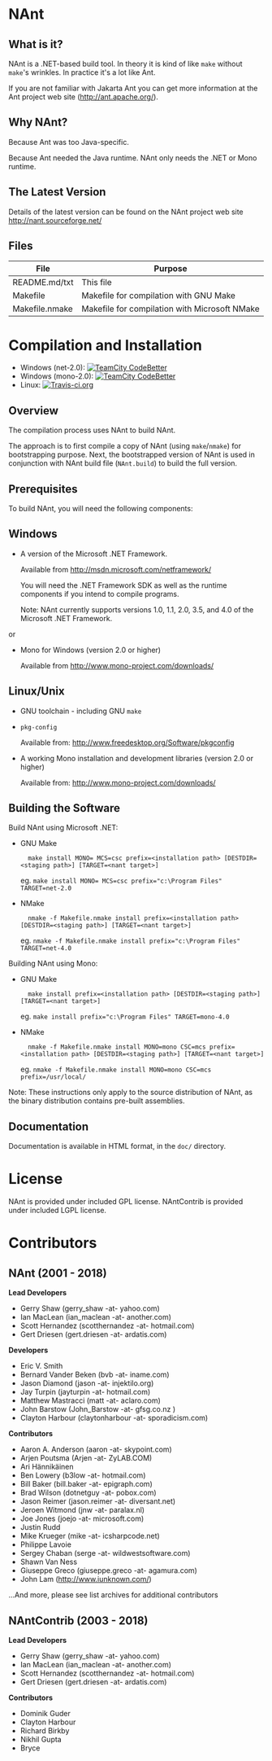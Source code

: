 NAnt
====

What is it? 
-----------
NAnt is a .NET-based build tool. In theory it is kind of like `make` without
`make`'s wrinkles. In practice it's a lot like Ant. 
  
If you are not familiar with Jakarta Ant you can get more information at the
Ant project web site (http://ant.apache.org/).


Why NAnt?
---------
Because Ant was too Java-specific.

Because Ant needed the Java runtime. NAnt only needs the .NET or Mono runtime.


The Latest Version
------------------
Details of the latest version can be found on the NAnt project web site
http://nant.sourceforge.net/


Files
-----
|  File           |  Purpose                                        |
| --------------- | ----------------------------------------------- |
|  README.md/txt  |  This file                                      |
|  Makefile       |  Makefile for compilation with GNU Make         |
|  Makefile.nmake |  Makefile for compilation with Microsoft NMake  |


Compilation and Installation
============================
* Windows (net-2.0): [![TeamCity CodeBetter](https://img.shields.io/teamcity/codebetter/bt387.svg)](http://teamcity.codebetter.com/project.html?projectId=NAnt&guest=1)
* Windows (mono-2.0): [![TeamCity CodeBetter](https://img.shields.io/teamcity/codebetter/bt175.svg)](http://teamcity.codebetter.com/project.html?projectId=NAnt&guest=1)
* Linux: [![Travis-ci.org](https://travis-ci.org/nant/nant.svg)](https://travis-ci.org/nant/nant)
 
Overview
--------
The compilation process uses NAnt to build NAnt.

The approach is to first compile a copy of NAnt (using `make`/`nmake`) for
bootstrapping purpose. Next, the bootstrapped version of NAnt is used in
conjunction with NAnt build file (`NAnt.build`) to build the full version.


Prerequisites
-------------
To build NAnt, you will need the following components:

Windows
-------

* A version of the Microsoft .NET Framework.

  Available from http://msdn.microsoft.com/netframework/
  
  You will need the .NET Framework SDK as well as the runtime 
  components if you intend to compile programs.

  Note: NAnt currently supports versions 1.0, 1.1, 2.0, 3.5, and 4.0 
  of the Microsoft .NET Framework. 

or

* Mono for Windows (version 2.0 or higher)

  Available from http://www.mono-project.com/downloads/

Linux/Unix
----------

* GNU toolchain - including GNU `make`

* `pkg-config`

    Available from: http://www.freedesktop.org/Software/pkgconfig

* A working Mono installation and development libraries (version 2.0 or higher)

    Available from: http://www.mono-project.com/downloads/

        
Building the Software
---------------------
   
Build NAnt using Microsoft .NET:     

* GNU Make

        make install MONO= MCS=csc prefix=<installation path> [DESTDIR=<staging path>] [TARGET=<nant target>]

    eg. `make install MONO= MCS=csc prefix="c:\Program Files" TARGET=net-2.0`

* NMake

        nmake -f Makefile.nmake install prefix=<installation path> [DESTDIR=<staging path>] [TARGET=<nant target>]

    eg. `nmake -f Makefile.nmake install prefix="c:\Program Files" TARGET=net-4.0`


Building NAnt using Mono:

* GNU Make

        make install prefix=<installation path> [DESTDIR=<staging path>] [TARGET=<nant target>]

    eg. `make install prefix="c:\Program Files" TARGET=mono-4.0`

* NMake

        nmake -f Makefile.nmake install MONO=mono CSC=mcs prefix=<installation path> [DESTDIR=<staging path>] [TARGET=<nant target>]

    eg. `nmake -f Makefile.nmake install MONO=mono CSC=mcs prefix=/usr/local/`

Note: These instructions only apply to the source distribution of NAnt, as the
binary distribution contains pre-built assemblies.


Documentation
-------------
Documentation is available in HTML format, in the `doc/` directory.


License
========
NAnt is provided under included GPL license.
NAntContrib is provided under included LGPL license.

Contributors
================
NAnt (2001 - 2018)
------
**Lead Developers**
* Gerry Shaw (gerry_shaw -at- yahoo.com)
* Ian MacLean (ian_maclean -at- another.com)
* Scott Hernandez (scotthernandez -at- hotmail.com)
* Gert Driesen (gert.driesen -at- ardatis.com)

**Developers**
* Eric V. Smith
* Bernard Vander Beken (bvb -at- iname.com)
* Jason Diamond (jason -at- injektilo.org)
* Jay Turpin (jayturpin -at- hotmail.com)
* Matthew Mastracci (matt -at- aclaro.com)
* John Barstow (John_Barstow -at- gfsg.co.nz )
* Clayton Harbour (claytonharbour -at- sporadicism.com)


**Contributors**
* Aaron A. Anderson (aaron -at- skypoint.com)
* Arjen Poutsma (Arjen -at- ZyLAB.COM)
* Ari Hännikäinen
* Ben Lowery (b3low -at- hotmail.com)
* Bill Baker (bill.baker -at- epigraph.com)
* Brad Wilson (dotnetguy -at- pobox.com)
* Jason Reimer (jason.reimer -at- diversant.net)
* Jeroen Witmond (jnw -at- paralax.nl)
* Joe Jones (joejo -at- microsoft.com)
* Justin Rudd
* Mike Krueger (mike -at- icsharpcode.net)
* Philippe Lavoie
* Sergey Chaban (serge -at- wildwestsoftware.com)
* Shawn Van Ness
* Giuseppe Greco (giuseppe.greco -at- agamura.com)
* John Lam (http://www.iunknown.com/) 

...And more, please see list archives for additional contributors 


NAntContrib (2003 - 2018)
--------------------------
**Lead Developers**
* Gerry Shaw (gerry_shaw -at- yahoo.com)
* Ian MacLean (ian_maclean -at- another.com)
* Scott Hernandez (scotthernandez -at- hotmail.com)
* Gert Driesen (gert.driesen -at- ardatis.com)

**Contributors**
* Dominik Guder 
* Clayton Harbour
* Richard Birkby
* Nikhil Gupta 
* Bryce
